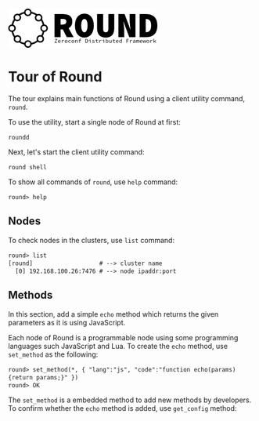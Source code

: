 ![round_logo](./img/round_logo.png)

# Tour of Round

The tour explains main functions of Round using a client utility command, `round`.

To use the utility, start a single node of Round at first:

```
roundd
```

Next, let's start the client utility command:

```
round shell
```

To show all commands of `round`, use `help` command:

```
round> help
```

## Nodes

To check nodes in the clusters, use `list` command:

```
round> list
[round]                   # --> cluster name
  [0] 192.168.100.26:7476 # --> node ipaddr:port
```

## Methods

In this section, add a simple `echo` method which returns the given parameters as it is using JavaScript.

Each node of Round is a programmable node using some programming languages such JavaScript and Lua. To create the `echo` method, use `set_method` as the following:

```
round> set_method(*, { "lang":"js", "code":"function echo(params) {return params;}" })
round> OK
```

The `set_method` is a embedded method to add new methods by developers. To confirm whether the `echo` method is added, use `get_config` method:
